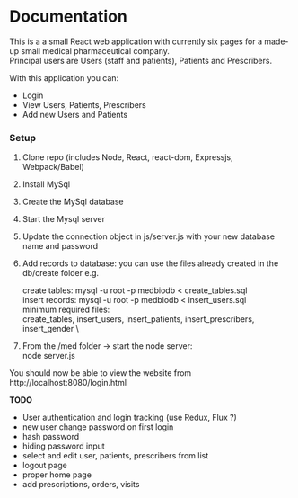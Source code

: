 # Documentation

This is a a small React web application with currently six pages for a made-up small medical pharmaceutical company. \
Principal users are Users (staff and patients), Patients and Prescribers.

With this application you can:
- Login
- View Users, Patients, Prescribers
- Add new Users and Patients

### Setup
1. Clone repo (includes Node, React, react-dom, Expressjs, Webpack/Babel)
2. Install MySql
3. Create the MySql database
4. Start the Mysql server
5. Update the connection object in js/server.js with your new database name and password
6. Add records to database: you can use the files already created in the db/create folder e.g.

   create tables: mysql -u root -p medbiodb < create_tables.sql \
   insert records: mysql -u root -p medbiodb < insert_users.sql \
   minimum required files: \
   create_tables, insert_users, insert_patients, insert_prescribers, insert_gender \  

7. From the /med folder -> start the node server: \
   node server.js

You should now be able to view the website from \
http://localhost:8080/login.html


**TODO**
- User authentication and login tracking (use Redux, Flux ?)
- new user change password on first login
- hash password
- hiding password input
- select and edit user, patients, prescribers from list
- logout page
- proper home page
- add prescriptions, orders, visits


